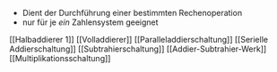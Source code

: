 - Dient der Durchführung einer bestimmten Rechenoperation
- nur für je _ein_ Zahlensystem geeignet

[[Halbaddierer 1]]
[[Volladdierer]]
[[Paralleladdierschaltung]]
[[Serielle Addierschaltung]]
[[Subtrahierschaltung]]
[[Addier-Subtrahier-Werk]]
[[Multiplikationsschaltung]]
